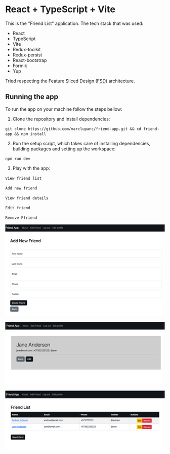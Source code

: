 # React + TypeScript + Vite

This is the "Friend List" application. 
The tech stack that was used: 

- React
- TypeScript
- Vite
- Redux-toolkit
- Redux-persist
- React-bootstrap
- Formik
- Yup

Tried respecting the Feature Sliced Design ([FSD](https://feature-sliced.design/)) architecture.

## Running the app

To run the app on your machine follow the steps bellow:

1. Clone the repository and install dependencies:
```shell
git clone https://github.com/marclupanc/friend-app.git && cd friend-app && npm install
```

2. Run the setup script, which takes care of installing dependencies, building packages and setting up the workspace:
```shell
npm run dev
```

3. Play with the app:

``View friend list``

``Add new friend``

``View friend details``

``Edit friend``

``Remove Ffriend``

![Add.png](public%2Fassets%2FAdd.png)

![Info.png](public%2Fassets%2FInfo.png)

![List.png](public%2Fassets%2FList.png)